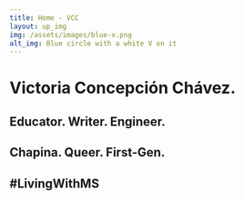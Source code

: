 ```yaml
---
title: Home - VCC
layout: up_img
img: /assets/images/blue-v.png
alt_img: Blue circle with a white V on it
---
```


# Victoria Concepci&oacute;n Ch&aacute;vez. 

## Educator. Writer. Engineer. 

## Chapina. Queer. First-Gen. 

## #LivingWithMS

